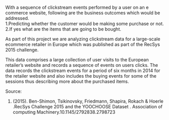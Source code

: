 With a sequence of clickstream events performed by a user on an e commerce website, following are the business outcomes which would be addressed.<br>
1.Predicting whether the customer would be making some purchase or not.<br>
2.If yes what are the items that are going to be bought.<br>

As part of this project we are analyzing clickstream data for a large-scale ecommerce retailer in Europe which was published as part of the RecSys 2015 challenge. <br>

This data comprises a large collection of user visits to the European retailer’s website and records a sequence of events on users clicks. The data records the clickstream events for a period of six months in 2014 for the retailer website and also includes the buying events for some of the sessions thus describing more about the purchased items.

Source:
1. (2015). Ben-Shimon, Tsikinovsky, Friedmann, Shapira, Rokach & Hoerle .RecSys Challenge 2015 and the YOOCHOOSE Dataset . Association of computing Machinery.10.1145/2792838.2798723
